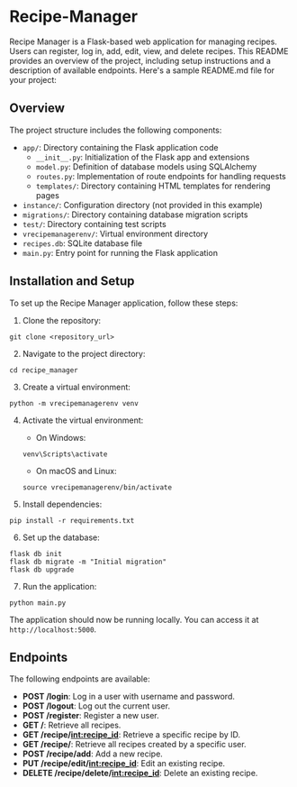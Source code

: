 # Recipe-Manager
Recipe Manager is a Flask-based web application for managing recipes. Users can register, log in, add, edit, view, and delete recipes. This README provides an overview of the project, including setup instructions and a description of available endpoints.
Here's a sample README.md file for your project:

## Overview

The project structure includes the following components:

- `app/`: Directory containing the Flask application code
  - `__init__.py`: Initialization of the Flask app and extensions
  - `model.py`: Definition of database models using SQLAlchemy
  - `routes.py`: Implementation of route endpoints for handling requests
  - `templates/`: Directory containing HTML templates for rendering pages
- `instance/`: Configuration directory (not provided in this example)
- `migrations/`: Directory containing database migration scripts
- `test/`: Directory containing test scripts
- `vrecipemanagerenv/`: Virtual environment directory
- `recipes.db`: SQLite database file
- `main.py`: Entry point for running the Flask application

## Installation and Setup

To set up the Recipe Manager application, follow these steps:

1. Clone the repository:

```
git clone <repository_url>
```

2. Navigate to the project directory:

```
cd recipe_manager
```

3. Create a virtual environment:

```
python -m vrecipemanagerenv venv
```

4. Activate the virtual environment:

   - On Windows:

   ```
   venv\Scripts\activate
   ```

   - On macOS and Linux:

   ```
   source vrecipemanagerenv/bin/activate
   ```

5. Install dependencies:

```
pip install -r requirements.txt
```

6. Set up the database:

```
flask db init
flask db migrate -m "Initial migration"
flask db upgrade
```

7. Run the application:

```
python main.py
```

The application should now be running locally. You can access it at `http://localhost:5000`.

## Endpoints

The following endpoints are available:

- **POST /login**: Log in a user with username and password.
- **POST /logout**: Log out the current user.
- **POST /register**: Register a new user.
- **GET /**: Retrieve all recipes.
- **GET /recipe/<int:recipe_id>**: Retrieve a specific recipe by ID.
- **GET /recipe/<username>**: Retrieve all recipes created by a specific user.
- **POST /recipe/add**: Add a new recipe.
- **PUT /recipe/edit/<int:recipe_id>**: Edit an existing recipe.
- **DELETE /recipe/delete/<int:recipe_id>**: Delete an existing recipe.

